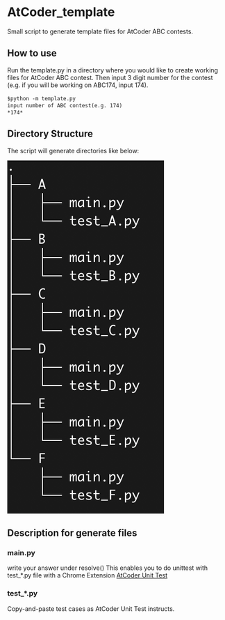 # AtCoder_template
Small script to generate template files for AtCoder ABC contests.


## How to use
Run the template.py in a directory where you would like to create working files for AtCoder ABC contest.
Then input 3 digit number for the contest (e.g. if you will be working on ABC174, input 174).

>
    $python -m template.py
    input number of ABC contest(e.g. 174)
    *174*


## Directory Structure
The script will generate directories like below:

![Directory Structure](https://github.com/nyanhi/AtCoder_template/blob/ABC/images/directory_tree.png)


## Description for generate files

### main.py
write your answer under resolve()
This enables you to do unittest with test_*.py file with a Chrome Extension [AtCoder Unit Test](https://github.com/YujiSoftware/ac-unit-test)

### test_*.py
Copy-and-paste test cases as AtCoder Unit Test instructs.